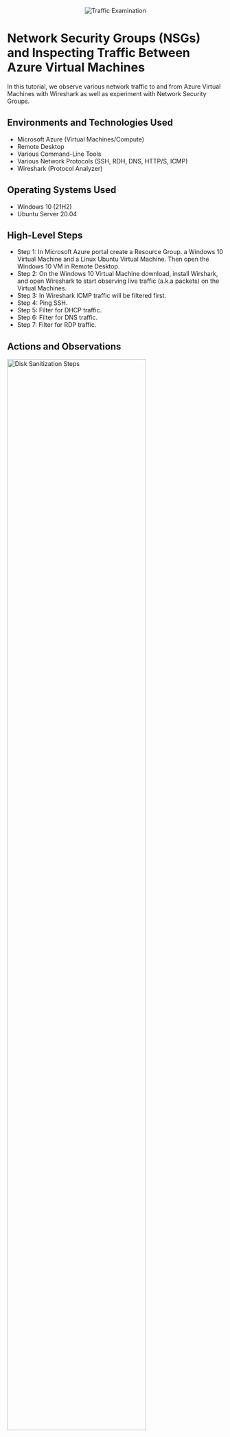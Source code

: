 <p align="center">
<img src="https://i.imgur.com/Ua7udoS.png" alt="Traffic Examination"/>
</p>

<h1>Network Security Groups (NSGs) and Inspecting Traffic Between Azure Virtual Machines</h1>
In this tutorial, we observe various network traffic to and from Azure Virtual Machines with Wireshark as well as experiment with Network Security Groups. <br />


<h2>Environments and Technologies Used</h2>

- Microsoft Azure (Virtual Machines/Compute)
- Remote Desktop
- Various Command-Line Tools
- Various Network Protocols (SSH, RDH, DNS, HTTP/S, ICMP)
- Wireshark (Protocol Analyzer)

<h2>Operating Systems Used </h2>

- Windows 10 (21H2)
- Ubuntu Server 20.04

<h2>High-Level Steps</h2>

- Step 1: In Microsoft Azure portal create a Resource Group. a Windows 10 Virtual Machine and a Linux Ubuntu Virtual Machine. Then open the Windows 10 VM in Remote Desktop.
- Step 2: On the Windows 10 Virtual Machine download, install Wirshark, and open Wireshark to start observing live traffic (a.k.a packets) on the Virtual Machines.
- Step 3: In Wireshark ICMP traffic will be filtered first.
- Step 4: Ping SSH.
- Step 5: Filter for DHCP traffic.
- Step 6: Filter for DNS traffic.
- Step 7: Filter for RDP traffic.

<h2>Actions and Observations</h2>

<p>
<img src="https://i.imgur.com/DJmEXEB.png" height="80%" width="80%" alt="Disk Sanitization Steps"/>
</p>
<p>
In the Microsoft Azure portal, I have created a Resource Group, a Windows 10 Virtual Machine and a Linux Ubuntu Virtual Machine. Using Remote Desktop I have opened the Windows 10 VM. Then I downloaded, installed, and opened Wireshark. The live traffic on the Virtual Machines can be observed in the inital opening of Wireshark, as show above. 

</p>
<br />

<p>
<img src="https://i.imgur.com/DJmEXEB.png" height="80%" width="80%" alt="Disk Sanitization Steps"/>
</p>
<p>
Now that I have opened Wireshark I will clear the packets being shown and filter for ICMP traffic only by typing it into the "Apply a display" bar at top.
Next I have retrieved the private IP address of the Ubuntu VM and attempted to ping it from within the Windows 10 VM. The ping requests and replies can be observed within WireShark as shown above. 
                   A. A  perpetual ping from VM1 to VM2 signaling that traffic is getting through it to destination VM2 successfully and on time.
                   B. A successful attempt to ping google.com, 
                   C. You can observe a blocked and unblocked traffic flow of the perpetual ping as I have gone into to the windows 10 VM and disabling then re-                             enabling the incoming(inbound) ICMP traffic

</p>
<br />

<p>
<img src="https://i.imgur.com/DJmEXEB.png" height="80%" width="80%" alt="Disk Sanitization Steps"/>
</p>
<p>
Here I have filtered SSH to observe SSH traffic only. In my Windows 10 VM Powershell, I have entered the SSH command via the Ubuntu VM's private IP address. Followed by entering the Ubuntu VM's username, and password commands into the shell prompts. Now I have connected VM1 to VM2 as you can see the command line has VM2 as the user. So essentially I am now in the Ubuntu Linux VM as shown by the difference in command line name and structure. I can now use different commands to find out information about the computer, network, etc. SSH is also tcp.port = = 22 in Wireshark.
</p>
<br />

<p>
<img src="https://i.imgur.com/DJmEXEB.png" height="80%" width="80%" alt="Disk Sanitization Steps"/>
</p>
<p>
Next I have filtered for DHCP traffic. DHCP is used to automatically assign you an IP address, so on this step I will force the renewal of an IP address with DHCP IP configuration and observe the change. We can also see the ip address re-issued to us in powershell.
</p>
<br />

<p>
<img src="https://i.imgur.com/DJmEXEB.png" height="80%" width="80%" alt="Disk Sanitization Steps"/>
</p>
<p>
Now I'm going to filter for DNS traffic which means Im going to ask the DNS server what the IP address is for any given server. So from my Windows 10 VM within a command line, I have used nslookup to see what google.com's IP address is. As shown in the picture, Google's IP address has popped up in the command line. DNS in wireshark is also: UDP.port = = 53.
</p>
<br />

<p>
<img src="https://i.imgur.com/DJmEXEB.png" height="80%" width="80%" alt="Disk Sanitization Steps"/>
</p>
<p>
Lastly, I have filtered for RDP traffic. We use RDP to interact with the computer.
Once you put in the rdp filter you will see the packets/spam of traffic start to constantly keep loading up. This is different from the other protocols we’ve observed where the packets do not keep loading. This is because the RDP protocol is constantly showing a live stream of traffic being transmitted from one computer to another. RDP in wireshark is also: TCP.port = =3389.
</p>
<br />
